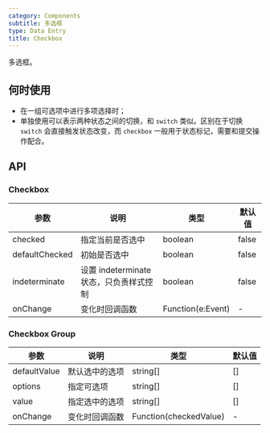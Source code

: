 ```yaml
---
category: Components
subtitle: 多选框
type: Data Entry
title: Checkbox
---
```


多选框。

## 何时使用

- 在一组可选项中进行多项选择时；
- 单独使用可以表示两种状态之间的切换，和 `switch` 类似。区别在于切换 `switch` 会直接触发状态改变，而 `checkbox` 一般用于状态标记，需要和提交操作配合。

## API

### Checkbox

| 参数 | 说明 | 类型 | 默认值 |
| --- | --- | --- | --- |
| checked | 指定当前是否选中 | boolean | false |
| defaultChecked | 初始是否选中 | boolean | false |
| indeterminate | 设置 indeterminate 状态，只负责样式控制 | boolean | false |
| onChange | 变化时回调函数 | Function(e:Event) | - |

### Checkbox Group

| 参数 | 说明 | 类型 | 默认值 |
| --- | --- | --- | --- |
| defaultValue | 默认选中的选项 | string\[] | \[] |
| options | 指定可选项 | string\[] | \[] |
| value | 指定选中的选项 | string\[] | \[] |
| onChange | 变化时回调函数 | Function(checkedValue) | - |
